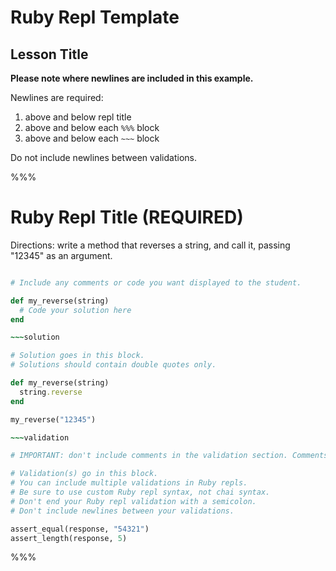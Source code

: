 # Ruby Repl Template

## Lesson Title

**Please note where newlines are included in this example.**

Newlines are required:
  1. above and below repl title
  2. above and below each `%%%` block
  3. above and below each `~~~` block

Do not include newlines between validations.

%%%

# Ruby Repl Title (REQUIRED)

Directions: write a method that reverses a string, and call it, passing "12345" as an argument.

~~~ruby

# Include any comments or code you want displayed to the student.

def my_reverse(string)
  # Code your solution here
end

~~~solution

# Solution goes in this block.
# Solutions should contain double quotes only.

def my_reverse(string)
  string.reverse
end

my_reverse("12345")

~~~validation

# IMPORTANT: don't include comments in the validation section. Comments here are purely informational.

# Validation(s) go in this block.
# You can include multiple validations in Ruby repls.
# Be sure to use custom Ruby repl syntax, not chai syntax.
# Don't end your Ruby repl validation with a semicolon.
# Don't include newlines between your validations.

assert_equal(response, "54321")
assert_length(response, 5)

~~~

%%%
